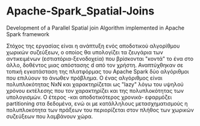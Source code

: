 # Apache-Spark_Spatial-Joins
Development of a Parallel Spatial join Algorithm implemented in Apache Spark framework

Στόχος της εργασίας είναι η ανάπτυξη ενός αποδοτικού αλγορίθμου χωρικών συζεύξεων, ο οποίος θα υπολογίζει τα ζευγάρια των αντικειμένων (εστιατόρια-ξενοδοχεία) που βρίσκονται "κοντά" το ένα στο άλλο, δοθέντος μιας απόστασης d από τον χρήστη. Αναπτύχθηκαν σε τοπική εγκατάσταση της πλατφόρμας του Apache Spark δύο αλγόριθμοι που επιλύουν το άνωθεν πρόβλημα. Ο ένας αλγόριθμος είναι πολυπλοκότητας NxN και χαρακτηρίζεται ως "lazy" λόγω του υψηλού χρόνου εκτέλεσης που τον χαρακτηρίζει και της πολυπλοκότητας των υπολογισμών. Ο έτερος -και αποδοτικότερος χρονικά- εφαρμόζει partitioning στα δεδομένα, ενώ οι με κατάλληλους μετασχηματισμούς η πολυπλοκότητα των πράξεων του περιορίζεται στον πλήθος των χωρικών συζεύξεων που λαμβάνουν χώρα. 
